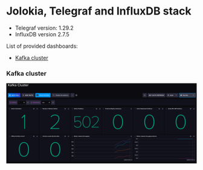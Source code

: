 # Jolokia, Telegraf and InfluxDB stack

- Telegraf version: 1.29.2
- InfluxDB version 2.7.5

List of provided dashboards:

- [Kafka cluster](https://github.com/confluentinc/jmx-monitoring-stacks/blob/main/jolokia-telegraf-influxdb/README.md#kafka-cluster)


### Kafka cluster

![Kafka cluster dashboard 0](img/kafka-cluster-0.png)